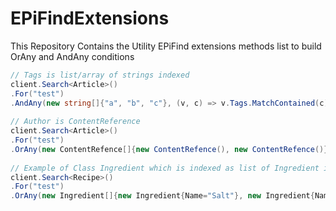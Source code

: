 # EPiFindExtensions
This Repository Contains the Utility EPiFind extensions methods list to build OrAny and AndAny conditions

```c#
// Tags is list/array of strings indexed
client.Search<Article>()
.For("test")
.AndAny(new string[]{"a", "b", "c"}, (v, c) => v.Tags.MatchContained(c));
		
// Author is ContentReference
client.Search<Article>()
.For("test")
.OrAny(new ContentRefence[]{new ContentRefence(), new ContentRefence()}, (v, c) => v.Author.Match(c))
		 
// Example of Class Ingredient which is indexed as list of Ingredient in Content Recipe
client.Search<Recipe>()
.For("test")
.OrAny(new Ingredient[]{new Ingredient{Name="Salt"}, new Ingredient{Name ="Pepper"}}, (v, c) => v.Ingredients.MatchContained(s => s.Name, c.Name))
```

